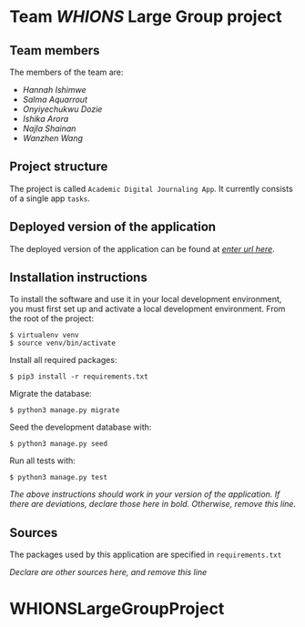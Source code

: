 # Team *WHIONS* Large Group project

## Team members
The members of the team are:
- *Hannah Ishimwe*
- *Salma Aquarrout*
- *Onyiyechukwu Dozie*
- *Ishika Arora*
- *Najla Shainan*
- *Wanzhen Wang*

## Project structure
The project is called `Academic Digital Journaling App`.  It currently consists of a single app `tasks`.

## Deployed version of the application
The deployed version of the application can be found at [*enter url here*](*enter_url_here*).

## Installation instructions
To install the software and use it in your local development environment, you must first set up and activate a local development environment.  From the root of the project:

```
$ virtualenv venv
$ source venv/bin/activate
```

Install all required packages:

```
$ pip3 install -r requirements.txt
```

Migrate the database:

```
$ python3 manage.py migrate
```

Seed the development database with:

```
$ python3 manage.py seed
```

Run all tests with:
```
$ python3 manage.py test
```

*The above instructions should work in your version of the application.  If there are deviations, declare those here in bold.  Otherwise, remove this line.*

## Sources
The packages used by this application are specified in `requirements.txt`

*Declare are other sources here, and remove this line*
# WHIONSLargeGroupProject
